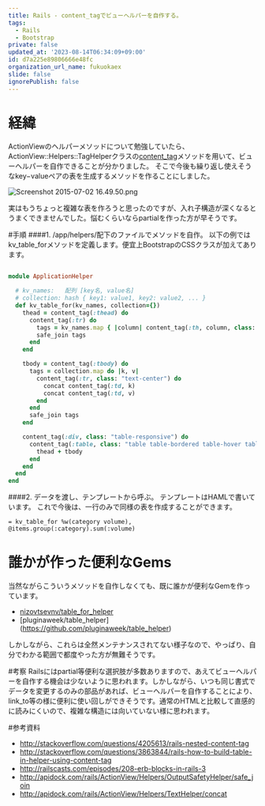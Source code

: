 ```yaml
---
title: Rails - content_tagでビューヘルパーを自作する。
tags:
  - Rails
  - Bootstrap
private: false
updated_at: '2023-08-14T06:34:09+09:00'
id: d7a225e89806666e48fc
organization_url_name: fukuokaex
slide: false
ignorePublish: false
---
```

# 経緯
ActionViewのヘルパーメソッドについて勉強していたら、 ActionView::Helpers::TagHelperクラスの[content_tag](http://apidock.com/rails/v4.2.1/ActionView/Helpers/TagHelper/content_tag)メソッドを用いて、ビューヘルパーを自作できることが分かりました。
そこで今後も繰り返し使えそうなkey−valueペアの表を生成するメソッドを作ることにしました。

![Screenshot 2015-07-02 16.49.50.png](https://qiita-image-store.s3.amazonaws.com/0/82804/a3b61a46-79f7-8237-4508-4e51f0179cc5.png)

実はもうちょっと複雑な表を作ろうと思ったのですが、入れ子構造が深くなるとうまくできませんでした。悩むくらいならpartialを作った方が早そうです。

#手順
####1. /app/helpers/配下のファイルでメソッドを自作。
以下の例ではkv_table_forメソッドを定義します。便宜上BootstrapのCSSクラスが加えてあります。

```rb:/app/helpers/application_helper.rb

module ApplicationHelper

  # kv_names:   配列 [key名, value名]
  # collection: hash { key1: value1, key2: value2, ... }
  def kv_table_for(kv_names, collection={})
    thead = content_tag(:thead) do
      content_tag(:tr) do
        tags = kv_names.map { |column| content_tag(:th, column, class: "text-center") }
        safe_join tags
      end
    end

    tbody = content_tag(:tbody) do
      tags = collection.map do |k, v|
        content_tag(:tr, class: "text-center") do
          concat content_tag(:td, k)
          concat content_tag(:td, v)
        end
      end
      safe_join tags
    end

    content_tag(:div, class: "table-responsive") do
      content_tag(:table, class: "table table-bordered table-hover table-striped") do
        thead + tbody
      end
    end
  end
end
```

####2. データを渡し、テンプレートから呼ぶ。
テンプレートはHAMLで書いています。
これで今後は、一行のみで同様の表を作成することができます。

```haml:show.html.haml
= kv_table_for %w(category volume), @items.group(:category).sum(:volume)
```

# 誰かが作った便利なGems
当然ながらこういうメソッドを自作しなくても、既に誰かが便利なGemを作っています。

- [nizovtsevnv/table_for_helper](https://github.com/nizovtsevnv/table_for_helper)
- [pluginaweek/table_helper]
(https://github.com/pluginaweek/table_helper)

しかしながら、これらは全然メンテナンスされてない様子なので、やっぱり、自分でわかる範囲で都度やった方が無難そうです。

#考察
Railsにはpartial等便利な選択肢が多数ありますので、あえてビューヘルパーを自作する機会は少ないように思われます。しかしながら、いつも同じ書式でデータを変更するのみの部品があれば、ビューヘルパーを自作することにより、link_to等の様に便利に使い回しができそうです。通常のHTMLと比較して直感的に読みにくいので、複雑な構造には向いていない様に思われます。

#参考資料
- http://stackoverflow.com/questions/4205613/rails-nested-content-tag
- http://stackoverflow.com/questions/3863844/rails-how-to-build-table-in-helper-using-content-tag
- http://railscasts.com/episodes/208-erb-blocks-in-rails-3
- http://apidock.com/rails/ActionView/Helpers/OutputSafetyHelper/safe_join
- http://apidock.com/rails/ActionView/Helpers/TextHelper/concat
